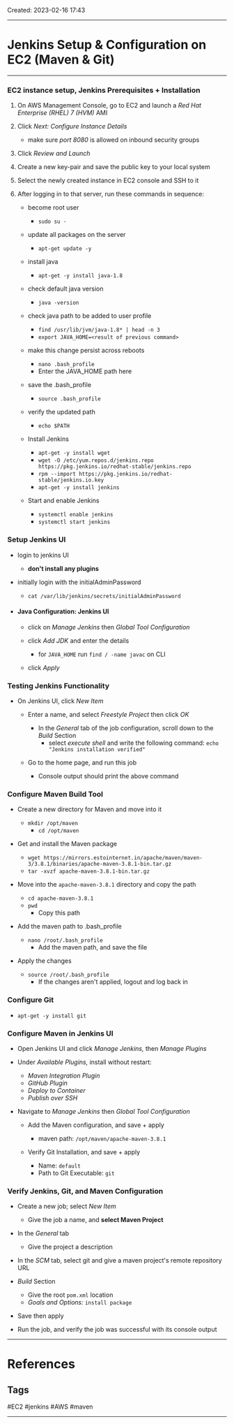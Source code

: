 Created: 2023-02-16 17:43

---
# Jenkins Setup & Configuration on EC2 (Maven & Git)
---

### EC2 instance setup, Jenkins Prerequisites + Installation
1. On AWS Management Console, go to EC2 and launch a *Red Hat Enterprise (RHEL) 7 (HVM)* AMI
	
2. Click _Next: Configure Instance Details_
	- make sure _port 8080_ is allowed on inbound security groups
	
3. Click *Review and Launch*
	
4. Create a new key-pair and save the public key to your local system
	
5. Select the newly created instance in EC2 console and SSH to it
	
6. After logging in to that server, run these commands in sequence:
	- become root user
		- `sudo su -` 
			
	- update all packages on the server
		- `apt-get update -y`
		
	- install java
		- `apt-get -y install java-1.8`
		
	- check default java version
		- `java -version`
		
	- check java path to be added to user profile 
		- `find /usr/lib/jvm/java-1.8* | head -n 3`
		- `export JAVA_HOME=<result of previous command>`
		
	- make this change persist across reboots
		- `nano .bash_profile`
		- Enter the JAVA_HOME path here
		
	- save the .bash_profile 
		- `source .bash_profile`
		
	- verify the updated path
		- `echo $PATH`
		
	- Install Jenkins
		- `apt-get -y install wget`
		- `wget -O /etc/yum.repos.d/jenkins.repo https://pkg.jenkins.io/redhat-stable/jenkins.repo`
		- `rpm --import https://pkg.jenkins.io/redhat-stable/jenkins.io.key`
		- `apt-get -y install jenkins`
			
	- Start and enable Jenkins
		- `systemctl enable jenkins`
		- `systemctl start jenkins`

### Setup Jenkins UI
- login to jenkins UI
	- **don't install any plugins**
	
- initially login with the initialAdminPassword
	- `cat /var/lib/jenkins/secrets/initialAdminPassword`
		
- #### Java Configuration: Jenkins UI
	- click on *Manage Jenkins* then *Global Tool Configuration*
		
	- click *Add JDK* and enter the details
		- for `JAVA_HOME` run `find / -name javac` on CLI
		
	- click *Apply*


### Testing Jenkins Functionality
- On Jenkins UI, click *New Item*
	- Enter a name, and select *Freestyle Project* then click *OK*
		- In the *General* tab of the job configuration, scroll down to the *Build* Section
			- select *execute shell* and write the following command: `echo "Jenkins installation verified"`
	
	- Go to the home page, and run this job
		- Console output should print the above command

### Configure Maven Build Tool
- Create a new directory for Maven and move into it
	- `mkdir /opt/maven`
		- `cd /opt/maven`
			
- Get and install the Maven package
	- `wget https://mirrors.estointernet.in/apache/maven/maven-3/3.8.1/binaries/apache-maven-3.8.1-bin.tar.gz`
	- `tar -xvzf apache-maven-3.8.1-bin.tar.gz`
		
- Move into the `apache-maven-3.8.1` directory and copy the path
	- `cd apache-maven-3.8.1`
	- `pwd`
		- Copy this path
		
- Add the maven path to .bash_profile
	- `nano /root/.bash_profile`
		- Add the maven path, and save the file
		
- Apply the changes
	- `source /root/.bash_profile`
		- If the changes aren't applied, logout and log back in

### Configure Git
- `apt-get -y install git`

### Configure Maven in Jenkins UI
- Open Jenkins UI and click *Manage Jenkins,* then *Manage Plugins*
		
- Under *Available Plugins,* install without restart:
	- *Maven Integration Plugin*
	- *GitHub Plugin*
	- *Deploy to Container*
	- *Publish over SSH*
		
- Navigate to *Manage Jenkins* then *Global Tool Configuration*
	- Add the Maven configuration, and save + apply
		- maven path: `/opt/maven/apache-maven-3.8.1`
				
	- Verify Git Installation, and save + apply 
		- Name: `default`
		- Path to Git Executable: `git`
	
### Verify Jenkins, Git, and Maven Configuration
- Create a new job; select *New Item*
	- Give the job a name, and **select Maven Project**
		
- In the *General* tab
	- Give the project a description
		
- In the *SCM* tab, select git and give a maven project's remote repository URL
		
- *Build* Section
	- Give the root `pom.xml` location
	- *Goals and Options:* `install package`
			
- Save then apply
		
- Run the job, and verify the job was successful with its console output 



---


# References


## Tags
#EC2 
#jenkins 
#AWS 
#maven 

---